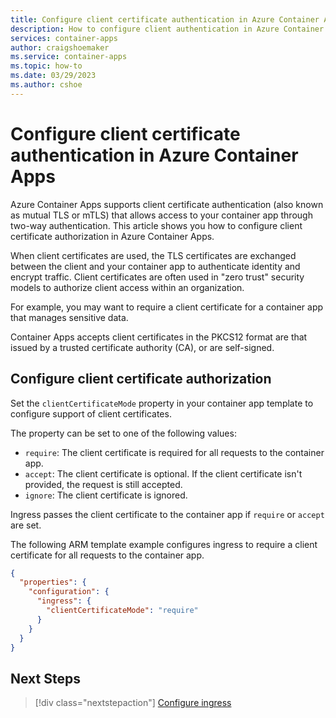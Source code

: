 ```yaml
---
title: Configure client certificate authentication in Azure Container Apps
description: How to configure client authentication in Azure Container Apps.
services: container-apps
author: craigshoemaker
ms.service: container-apps
ms.topic: how-to
ms.date: 03/29/2023
ms.author: cshoe
---
```


# Configure client certificate authentication in Azure Container Apps

Azure Container Apps supports client certificate authentication (also known as mutual TLS or mTLS) that allows access to your container app through two-way authentication. This article shows you how to configure client certificate authorization in Azure Container Apps.

When client certificates are used, the TLS certificates are exchanged between the client and your container app to authenticate identity and encrypt traffic.  Client certificates are often used in "zero trust" security models to authorize client access within an organization.

For example, you may want to require a client certificate for a container app that manages sensitive data.

Container Apps accepts client certificates in the PKCS12 format are that issued by a trusted certificate authority (CA), or are self-signed.  

## Configure client certificate authorization

Set the `clientCertificateMode` property in your container app template to configure support of client certificates.

The property can be set to one of the following values:

- `require`: The client certificate is required for all requests to the container app.
- `accept`: The client certificate is optional. If the client certificate isn't provided, the request is still accepted.
- `ignore`: The client certificate is ignored. 

Ingress passes the client certificate to the container app if `require` or `accept` are set.

The following ARM template example configures ingress to require a client certificate for all requests to the container app.

```json
{ 
  "properties": {
    "configuration": {
      "ingress": {
        "clientCertificateMode": "require"
      }
    }
  }
}
```

## Next Steps

> [!div class="nextstepaction"]
> [Configure ingress](ingress-how-to.md)